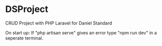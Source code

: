 # DSProject
 CRUD Project with PHP Laravel for Daniel Standard


On start up: If "php artisan serve" gives an error type "npm run dev" in a seperate terminal.

